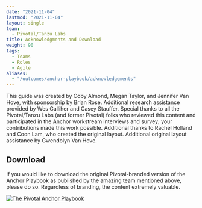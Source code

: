 ```yaml
---
date: "2021-11-04"
lastmod: "2021-11-04"
layout: single
team:
  - Pivotal/Tanzu Labs
title: Acknowledgments and Download
weight: 90
tags:
  - Teams
  - Roles
  - Agile
aliases:
  - "/outcomes/anchor-playbook/acknowledgements"
---
```


This guide was created by Coby Almond, Megan Taylor, and Jennifer Van Hove, with sponsorship by Brian Rose. Additional research assistance provided by Wes Galliher and Casey Stauffer. Special thanks to all the Pivotal/Tanzu Labs (and former Pivotal) folks who reviewed this content and participated in the Anchor workstream interviews and survey; your contributions made this work possible. Additional thanks to Rachel Holland and Coon Lam, who created the original layout. Additional original layout assistance by Gwendolyn Van Hove.

## Download

If you would like to download the original Pivotal-branded version of the Anchor Playbook as published by the amazing team mentioned above, please do so. Regardless of branding, the content extremely valuable.

[![The Pivotal Anchor Playbook](/learningpaths/anchor-playbook/images/anchor-playbook.png)](/learningpaths/anchor-playbook/images/Pivotal-Anchor-Playbook.pdf)
